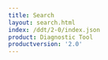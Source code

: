 ```yaml
---
title: Search
layout: search.html
index: /ddt/2-0/index.json
product: Diagnostic Tool
productversion: '2.0'
---
```




